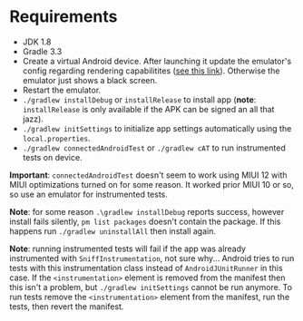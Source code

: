 # Requirements

* JDK 1.8
* Gradle 3.3
* Create a virtual Android device. After launching it update the emulator's config regarding rendering capabilitites ([see this link](https://stackoverflow.com/questions/50595704)). Otherwise the emulator just shows a black screen.
* Restart the emulator.
* `./gradlew installDebug` or `installRelease` to install app (**note**: `installRelease` is only available if the APK can be signed an all that jazz).
* `./gradlew initSettings` to initialize app settings automatically using the `local.properties`.
* `./gradlew connectedAndroidTest` or `./gradlew cAT` to run instrumented tests on device.

**Important**: `connectedAndroidTest` doesn't seem to work using MIUI 12 with MIUI optimizations turned on for some reason.
It worked prior MIUI 10 or so, so use an emulator for instrumented tests.

**Note**: for some reason `.\gradlew installDebug` reports success, however install fails silently, `pm list packages` doesn't contain the package.
If this happens run `./gradlew uninstallAll` then install again.

**Note**: running instrumented tests will fail if the app was already instrumented with `SniffInstrumentation`, not sure why...
Android tries to run tests with this instrumentation class instead of `AndroidJUnitRunner` in this case.
If the `<instrumentation>` element is removed from the manifest then this isn't a problem, but `./gradlew initSettings` cannot be run anymore.
To run tests remove the `<instrumentation>` element from the manifest, run the tests, then revert the manifest.
